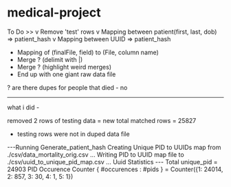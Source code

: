 # medical-project

To Do >>
v Remove 'test' rows
v Mapping between patient(first, last, dob) => patient_hash
v Mapping between UUID => patient_hash

- Mapping of (finalFile, field) to (File, column name)
- Merge ? (delimit with |)
- Merge ? (highlight weird merges)
- End up with one giant raw data file

? are there dupes for people that died - no



-----------------------
what i did -

removed 2 rows of testing data = new total matched rows = 25827
- testing rows were not in duped data file

---Running Generate_patient_hash
Creating Unique PID to UUIDs map from ./csv/data_mortality_orig.csv ...
Writing PID to UUID map file to ./csv/uuid_to_unique_pid_map.csv ...
Uuid Statistics ---
Total unique_pid = 24903
PID Occurence Counter { #occurences : #pids } = Counter({1: 24014, 2: 857, 3: 30, 4: 1, 5: 1})


